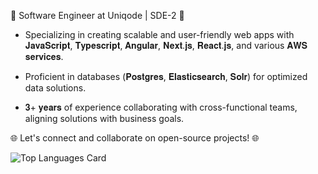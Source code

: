 


🚀 Software Engineer at Uniqode | SDE-2 🚀

- Specializing in creating scalable and user-friendly web apps with 𝐉𝐚𝐯𝐚𝐒𝐜𝐫𝐢𝐩𝐭, 𝐓𝐲𝐩𝐞𝐬𝐜𝐫𝐢𝐩𝐭, 𝐀𝐧𝐠𝐮𝐥𝐚𝐫, 𝐍𝐞𝐱𝐭.𝐣𝐬, 𝐑𝐞𝐚𝐜𝐭.𝐣𝐬, and various 𝐀𝐖𝐒 𝐬𝐞𝐫𝐯𝐢𝐜𝐞𝐬.

- Proficient in databases (𝐏𝐨𝐬𝐭𝐠𝐫𝐞𝐬, 𝐄𝐥𝐚𝐬𝐭𝐢𝐜𝐬𝐞𝐚𝐫𝐜𝐡, 𝐒𝐨𝐥𝐫) for optimized data solutions.

- 𝟑+ 𝐲𝐞𝐚𝐫𝐬 of experience collaborating with cross-functional teams, aligning solutions with business goals.

🌐 Let's connect and collaborate on open-source projects! 🌐

![Top Languages Card](https://github-readme-stats.vercel.app/api/top-langs/?username=ruchivora&layout=compact)



<!-- 
**ruch ivora/ruchivora** is a ✨ _special_ ✨ repository because its `README.md` (this file) appears on your GitHub profile.

Here are some ideas to get you started:

- 🔭 I’m currently working on ...
- 🌱 I’m currently learning ...
- 👯 I’m looking to collaborate on ...
- 🤔 I’m looking for help with ...
- 💬 Ask me about ...
- 📫 How to reach me: ...
- 😄 Pronouns: ...
- ⚡ Fun fact: ... 
 
 -->
